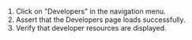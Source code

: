 1. Click on "Developers" in the navigation menu.
2. Assert that the Developers page loads successfully.
3. Verify that developer resources are displayed.